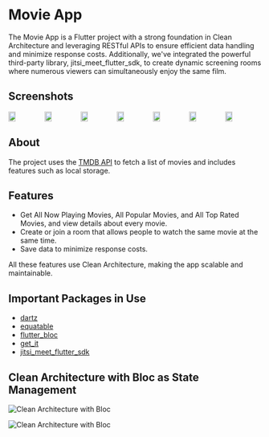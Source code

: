 # Movie App

The Movie App is a Flutter project with a strong foundation in Clean Architecture and leveraging RESTful APIs to ensure efficient data handling and minimize response costs. Additionally, we've integrated the powerful third-party library, jitsi_meet_flutter_sdk, to create dynamic screening rooms where numerous viewers can simultaneously enjoy the same film.

## Screenshots


<div style="display: flex; justify-content: space-between;">
    <img src="https://github.com/AmrAbdElHamed26/movie_app/assets/86882938/de309c6e-8c1e-4410-92d0-029caf16b4df" width="20%">
    <img src="https://github.com/AmrAbdElHamed26/movie_app/assets/86882938/bb235a9f-9f08-435f-9773-273dd05c844f" width="20%">
    <img src="https://github.com/AmrAbdElHamed26/movie_app/assets/86882938/7c894db2-dd7b-4920-86f1-09fe77c9ac50" width="20%">
 <img src="https://github.com/AmrAbdElHamed26/movie_app/assets/86882938/b074d367-d072-45ef-88dc-a242ad878363" width="20%">
    <img src="https://github.com/AmrAbdElHamed26/movie_app/assets/86882938/20b43abe-0797-4aea-a393-314e3e45958e" width="20%">
    <img src="https://github.com/AmrAbdElHamed26/movie_app/assets/86882938/8caf2098-22c3-44a9-8845-4e39c44ec297" width="20%">
     <img src="https://github.com/AmrAbdElHamed26/movie_app/assets/86882938/6968c1d7-1208-4c3a-bca6-0b50234ed855" width="20%">

</div>


## About

The project uses the [TMDB API](https://www.themoviedb.org/) to fetch a list of movies and includes features such as local storage.

## Features

- Get All Now Playing Movies, All Popular Movies, and All Top Rated Movies, and view details about every movie.
- Create or join a room that allows people to watch the same movie at the same time.
- Save data to minimize response costs.

All these features use Clean Architecture, making the app scalable and maintainable.

## Important Packages in Use

- [dartz](https://pub.dev/packages/dartz)
- [equatable](https://pub.dev/packages/equatable)
- [flutter_bloc](https://pub.dev/packages/flutter_bloc)
- [get_it](https://pub.dev/packages/get_it)
- [jitsi_meet_flutter_sdk](https://pub.dev/packages/jitsi_meet_flutter_sdk)

## Clean Architecture with Bloc as State Management

![Clean Architecture with Bloc](https://github.com/AmrAbdElHamed26/movie_app/assets/86882938/54565302-8f9b-4587-9797-96bf8cc03916)

![Clean Architecture with Bloc](https://github.com/AmrAbdElHamed26/movie_app/assets/86882938/168c4d17-5044-4901-ba95-7ce48406facf)
